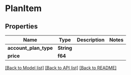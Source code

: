# PlanItem

## Properties

Name | Type | Description | Notes
------------ | ------------- | ------------- | -------------
**account_plan_type** | **String** |  | 
**price** | **f64** |  | 

[[Back to Model list]](../README.md#documentation-for-models) [[Back to API list]](../README.md#documentation-for-api-endpoints) [[Back to README]](../README.md)


